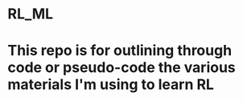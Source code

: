 # RL_ML

# This repo is for outlining through code or pseudo-code the various materials I'm using to learn RL
